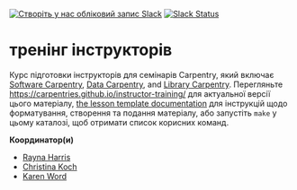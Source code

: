 [![Створіть у нас обліковий запис Slack](https://img.shields.io/badge/Create_Slack_Account-The_Carpentries-071159.svg)](https://swc-slack-invite.herokuapp.com/) 
 [![Slack Status](https://img.shields.io/badge/Slack_Channel-instructor--training-E01563.svg)](https://swcarpentry.slack.com/messages/C0CP2ERHA) 

тренінг інструкторів
===================

Курс підготовки інструкторів для  семінарів Carpentry, який включає [Software Carpentry][swc-site], [Data Carpentry][dc-site], and [Library Carpentry][lc-site].
Перегляньте <https://carpentries.github.io/instructor-training/> для актуальної версії цього матеріалу,
[the lesson template documentation][lesson-example]
для інструкцій щодо форматування, створення та подання матеріалу,
або запустіть `make` у цьому каталозі, щоб отримати список корисних команд.

**Координатор(и)**

* [Rayna Harris][harris_rayna]
* [Christina Koch][koch_christina]
* [Karen Word][word_karen]

[dc-site]: http://datacarpentry.org
[lesson-example]: https://carpentries.github.io/lesson-example
[swc-site]: http://software-carpentry.org
[lc-site]: https://librarycarpentry.org
[koch_christina]: https://carpentries.org/instructors/
[harris_rayna]: https://carpentries.org/instructors/
[word_karen]: https://carpentries.org/team/

